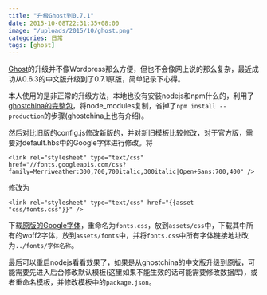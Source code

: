 ```yaml
---
title: "升级Ghost到0.7.1"
date: 2015-10-08T22:31:35+08:00
image: "/uploads/2015/10/ghost.png"
categories: 日常
tags: [ghost]
---
```


[Ghost](https://github.com/TryGhost/Ghost/releases)的升级并不像Wordpress那么方便，但也不会像网上说的那么复杂，最近成功从0.6.3的中文版升级到了0.7.1原版，简单记录下心得。

本人使用的是非正常的升级方法，本地也没有安装nodejs和npm什么的，利用了[ghostchina的完整包](http://www.ghostchina.com/download/)，将node_modules复制，省掉了`npm install --production`的步骤(ghostchina上也有介绍)。<!--more-->

然后对比旧版的config.js修改新版的，并对新旧模板比较修改，对于官方版，需要对default.hbs中的Google字体进行修改。将

```htmlbars
<link rel="stylesheet" type="text/css" href="//fonts.googleapis.com/css?family=Merriweather:300,700,700italic,300italic|Open+Sans:700,400" />
```

修改为

```htmlbars
<link rel="stylesheet" type="text/css" href="{{asset "css/fonts.css"}}" />
```

下载[原版的Google字体](https://fonts.googleapis.com/css?family=Merriweather:300,700,700italic,300italic|Open+Sans:700,400)，重命名为`fonts.css`，放到`assets/css`中，下载其中所有的woff2字体，放到`assets/fonts`中，并将`fonts.css`中所有字体链接地址改为`../fonts/字体名称`。

最后可以重启nodejs看看效果了，如果是从ghostchina的中文版升级到原版，可能需要先进入后台修改默认模板(这里如果不能生效的话可能需要修改数据库)，或者重命名模板，并修改模板中的`package.json`。
